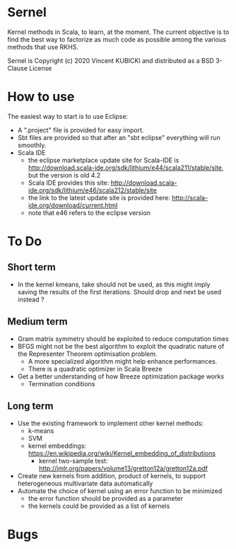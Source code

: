 # Sernel

Kernel methods in Scala, to learn, at the moment. The current objective is to find the best way to factorize as much code as possible among the various methods that use RKHS.

Sernel is Copyright (c) 2020 Vincent KUBICKI and distributed as a BSD 3-Clause License

# How to use

The easiest way to start is to use Eclipse:
- A ".project" file is provided for easy import.
- Sbt files are provided so that after an "sbt eclipse" everything will run smoothly.
- Scala IDE
    - the eclipse marketplace update site for Scala-IDE is http://download.scala-ide.org/sdk/lithium/e44/scala211/stable/site, but the version is old 4.2
    - Scala IDE provides this site: http://download.scala-ide.org/sdk/lithium/e46/scala212/stable/site
    - the link to the latest update site is provided here: http://scala-ide.org/download/current.html
    - note that e46 refers to the eclipse version

# To Do

## Short term

- In the kernel kmeans, take should not be used, as this might imply saving the results of the first iterations. Should drop and next be used instead ?

## Medium term

- Gram matrix symmetry should be exploited to reduce computation times
- BFGS might not be the best algorithm to exploit the quadratic nature of the Representer Theorem optimisation problem.
    - A more specialized algorithm might help enhance performances.
    - There is a quadratic optimizer in Scala Breeze
- Get a better understanding of how Breeze optimization package works
	- Termination conditions

## Long term

- Use the existing framework to implement other kernel methods:
    - k-means
    - SVM
    - kernel embeddings: https://en.wikipedia.org/wiki/Kernel_embedding_of_distributions
        - kernel two-sample test: http://jmlr.org/papers/volume13/gretton12a/gretton12a.pdf
- Create new kernels from addition, product of kernels, to support heterogeneous multivariate data automatically
- Automate the choice of kernel using an error function to be minimized
    - the error function should be provided as a parameter
    - the kernels could be provided as a list of kernels

# Bugs
